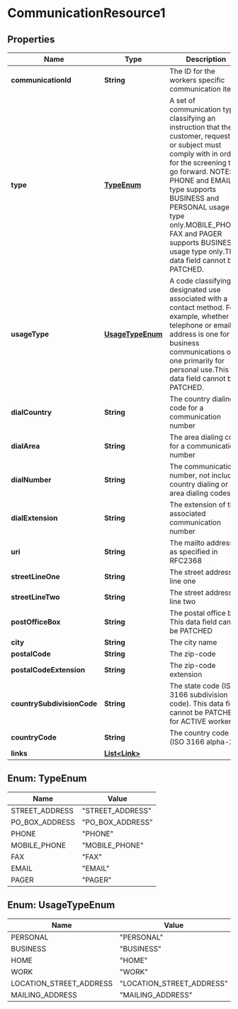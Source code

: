 

# CommunicationResource1


## Properties

| Name | Type | Description | Notes |
|------------ | ------------- | ------------- | -------------|
|**communicationId** | **String** | The ID for the workers specific communication item. |  [optional] |
|**type** | [**TypeEnum**](#TypeEnum) | A set of communication types classifying an instruction that the customer, requester, or subject must comply with in order for the screening to go forward. NOTE: PHONE and EMAIL type supports BUSINESS and PERSONAL usage type only.MOBILE_PHONE, FAX and PAGER supports BUSINESS usage type only.This data field cannot be PATCHED. |  [optional] |
|**usageType** | [**UsageTypeEnum**](#UsageTypeEnum) | A code classifying a designated use associated with a contact method. For example, whether a telephone or email address is one for business communications or one primarily for personal use.This data field cannot be PATCHED. |  [optional] |
|**dialCountry** | **String** | The country dialing code for a communication number |  [optional] |
|**dialArea** | **String** | The area dialing code for a communication number |  [optional] |
|**dialNumber** | **String** | The communication number, not including country dialing or area dialing codes |  [optional] |
|**dialExtension** | **String** | The extension of the associated communication number |  [optional] |
|**uri** | **String** | The mailto address as specified in RFC2368 |  [optional] |
|**streetLineOne** | **String** | The street address line one |  [optional] |
|**streetLineTwo** | **String** | The street address line two |  [optional] |
|**postOfficeBox** | **String** | The postal office box. This data field cannot be PATCHED |  [optional] |
|**city** | **String** | The city name |  [optional] |
|**postalCode** | **String** | The zip-code |  [optional] |
|**postalCodeExtension** | **String** | The zip-code extension |  [optional] |
|**countrySubdivisionCode** | **String** | The state code (ISO 3166 subdivision code). This data field cannot be PATCHED for ACTIVE worker |  [optional] |
|**countryCode** | **String** | The country code (ISO 3166 alpha-2) |  [optional] |
|**links** | [**List&lt;Link&gt;**](Link.md) |  |  [optional] |



## Enum: TypeEnum

| Name | Value |
|---- | -----|
| STREET_ADDRESS | &quot;STREET_ADDRESS&quot; |
| PO_BOX_ADDRESS | &quot;PO_BOX_ADDRESS&quot; |
| PHONE | &quot;PHONE&quot; |
| MOBILE_PHONE | &quot;MOBILE_PHONE&quot; |
| FAX | &quot;FAX&quot; |
| EMAIL | &quot;EMAIL&quot; |
| PAGER | &quot;PAGER&quot; |



## Enum: UsageTypeEnum

| Name | Value |
|---- | -----|
| PERSONAL | &quot;PERSONAL&quot; |
| BUSINESS | &quot;BUSINESS&quot; |
| HOME | &quot;HOME&quot; |
| WORK | &quot;WORK&quot; |
| LOCATION_STREET_ADDRESS | &quot;LOCATION_STREET_ADDRESS&quot; |
| MAILING_ADDRESS | &quot;MAILING_ADDRESS&quot; |



